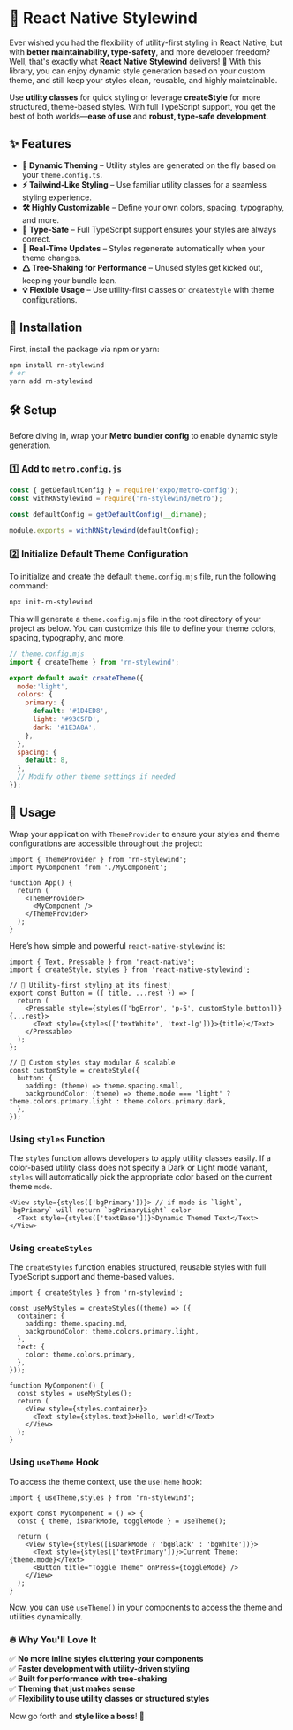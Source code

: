 # 🚀 React Native Stylewind

Ever wished you had the flexibility of utility-first styling in React Native, but with **better maintainability, type-safety**, and more developer freedom? Well, that's exactly what **React Native Stylewind** delivers! 🎉 With this library, you can enjoy dynamic style generation based on your custom theme, and still keep your styles clean, reusable, and highly maintainable.

Use **utility classes** for quick styling or leverage **createStyle** for more structured, theme-based styles. With full TypeScript support, you get the best of both worlds—**ease of use** and **robust, type-safe development**.

## ✨ Features

- **🎨 Dynamic Theming** – Utility styles are generated on the fly based on your `theme.config.ts`.
- **⚡ Tailwind-Like Styling** – Use familiar utility classes for a seamless styling experience.
- **🛠️ Highly Customizable** – Define your own colors, spacing, typography, and more.
- **🔐 Type-Safe** – Full TypeScript support ensures your styles are always correct.
- **🚀 Real-Time Updates** – Styles regenerate automatically when your theme changes.
- **🛆 Tree-Shaking for Performance** – Unused styles get kicked out, keeping your bundle lean.
- **💡 Flexible Usage** – Use utility-first classes or `createStyle` with theme configurations.

## 👥 Installation

First, install the package via npm or yarn:

```bash
npm install rn-stylewind
# or
yarn add rn-stylewind
```

## 🛠️ Setup

Before diving in, wrap your **Metro bundler config** to enable dynamic style generation.

### 1️⃣ Add to `metro.config.js`

```javascript
const { getDefaultConfig } = require('expo/metro-config');
const withRNStylewind = require('rn-stylewind/metro');

const defaultConfig = getDefaultConfig(__dirname);

module.exports = withRNStylewind(defaultConfig);
```

### 2️⃣ Initialize Default Theme Configuration

To initialize and create the default `theme.config.mjs` file, run the following command:

```bash
npx init-rn-stylewind
```

This will generate a `theme.config.mjs` file in the root directory of your project as below. You can customize this file to define your theme colors, spacing, typography, and more.
```javascript
// theme.config.mjs
import { createTheme } from 'rn-stylewind';

export default await createTheme({
  mode:'light',
  colors: {
    primary: {
      default: '#1D4ED8',
      light: '#93C5FD',
      dark: '#1E3A8A',
    },
  },
  spacing: {
    default: 8,
  },
  // Modify other theme settings if needed
});
```

## 🎯 Usage

Wrap your application with `ThemeProvider` to ensure your styles and theme configurations are accessible throughout the project:

```tsx
import { ThemeProvider } from 'rn-stylewind';
import MyComponent from './MyComponent';

function App() {
  return (
    <ThemeProvider>
      <MyComponent />
    </ThemeProvider>
  );
}
```
Here’s how simple and powerful `react-native-stylewind` is:

```tsx
import { Text, Pressable } from 'react-native';
import { createStyle, styles } from 'react-native-stylewind';

// 🚀 Utility-first styling at its finest!
export const Button = ({ title, ...rest }) => {
  return (
    <Pressable style={styles(['bgError', 'p-5', customStyle.button])} {...rest}>
      <Text style={styles(['textWhite', 'text-lg'])}>{title}</Text>
    </Pressable>
  );
};

// 🎨 Custom styles stay modular & scalable
const customStyle = createStyle({
  button: {
    padding: (theme) => theme.spacing.small,
    backgroundColor: (theme) => theme.mode === 'light' ? theme.colors.primary.light : theme.colors.primary.dark,
  },
});
```

### Using `styles` Function

The `styles` function allows developers to apply utility classes easily. If a color-based utility class does not specify a Dark or Light mode variant, `styles` will automatically pick the appropriate color based on the current theme `mode`.

```tsx
<View style={styles(['bgPrimary'])}> // if mode is `light`, `bgPrimary` will return `bgPrimaryLight` color
  <Text style={styles(['textBase'])}>Dynamic Themed Text</Text> 
</View>
```

### Using `createStyles`

The `createStyles` function enables structured, reusable styles with full TypeScript support and theme-based values.

```tsx
import { createStyles } from 'rn-stylewind';

const useMyStyles = createStyles((theme) => ({
  container: {
    padding: theme.spacing.md,
    backgroundColor: theme.colors.primary.light,
  },
  text: {
    color: theme.colors.primary,
  },
}));

function MyComponent() {
  const styles = useMyStyles();
  return (
    <View style={styles.container}>
      <Text style={styles.text}>Hello, world!</Text>
    </View>
  );
}
```

### Using `useTheme` Hook

To access the theme context, use the `useTheme` hook:

```tsx
import { useTheme,styles } from 'rn-stylewind';

export const MyComponent = () => {
  const { theme, isDarkMode, toggleMode } = useTheme();
  
  return (
    <View style={styles([isDarkMode ? 'bgBlack' : 'bgWhite'])}>
      <Text style={styles(['textPrimary'])}>Current Theme: {theme.mode}</Text>
      <Button title="Toggle Theme" onPress={toggleMode} />
    </View>
  );
}
```

Now, you can use `useTheme()` in your components to access the theme and utilities dynamically.

### 🔥 Why You'll Love It

✅ **No more inline styles cluttering your components**\
✅ **Faster development with utility-driven styling**\
✅ **Built for performance with tree-shaking**\
✅ **Theming that just makes sense**\
✅ **Flexibility to use utility classes or structured styles**

Now go forth and **style like a boss**! 🚀

